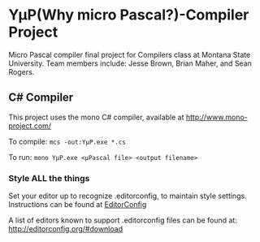 # YµP(Why micro Pascal?)-Compiler Project
Micro Pascal compiler final project for Compilers class at Montana State University. Team members include: Jesse Brown, Brian Maher, and Sean Rogers.

## C# Compiler
This project uses the mono C# compiler, available at http://www.mono-project.com/

To compile: `mcs -out:YµP.exe *.cs`

To run: `mono YµP.exe <µPascal file> <output filename>`

### Style ALL the things

Set your editor up to recognize .editorconfig, to maintain style settings.
Instructions can be found at [EditorConfig](http://editorconfig.org)

A list of editors known to support .editorconfig files can be found
at: http://editorconfig.org/#download
